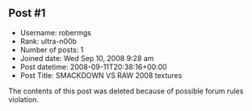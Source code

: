 ## Post #1
- Username: robermgs
- Rank: ultra-n00b
- Number of posts: 1
- Joined date: Wed Sep 10, 2008 9:28 am
- Post datetime: 2008-09-11T20:38:16+00:00
- Post Title: SMACKDOWN VS RAW 2008 textures

The contents of this post was deleted because of possible forum rules violation.
